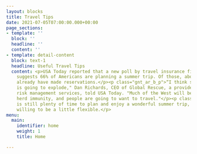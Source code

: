 ```yaml
---
layout: blocks
title: Travel Tips
date: 2021-07-05T07:00:00.000+00:00
page_sections:
- template: ''
  block: ''
  headline: ''
  content: ''
- template: detail-content
  block: text-1
  headline: Useful Travel Tips
  content: <p>USA Today reported that a new poll by travel insurance firm World Nomads
    suggests 66% of Americans are planning a summer trip. Of those, about one-third
    already have made reservations.</p><p class="gnt_ar_b_p">“I think summer travel
    is going to explode," Dan Richards, CEO of Global Rescue, a provider of travel
    risk management services, told USA Today. "Much of the West will be approaching
    herd immunity, and people are going to want to travel."</p><p class="gnt_ar_b_p">There
    is still plenty of time to plan and enjoy a wonderful summer trip, if you are
    willing to be a little flexible.</p>
menu:
  main:
    identifier: home
    weight: 1
    title: Home

---
```

